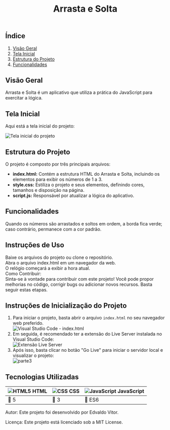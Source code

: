 <body>
  <header>
    <h1>Arrasta e Solta</h1>
  </header>
  <main>
    <h2>Índice</h2>
    <ol>
      <li><a href="#visão-geral">Visão Geral</a></li>
      <li><a href="#tela-do-dashboard">Tela Inicial</a></li>
      <li><a href="#estrutura-do-projeto">Estrutura do Projeto</a></li>
      <li><a href="#funcionalidades">Funcionalidades</a></li>
    </ol>
    <section id="visão-geral">
      <h2>Visão Geral</h2>
      <p>Arrasta e Solta é um aplicativo que utiliza a prática do JavaScript para exercitar a lógica.</p>
    </section>
   <section id="tela-do-dashboard">
  <h2>Tela Inicial</h2>
  <p>Aqui está a tela inicial do projeto:</p>
  <img src="https://github.com/edvaldovitor250/drag-and-drop/assets/116117189/98799ee2-abdd-48bd-a6cb-acf7b4687be7" alt="Tela inicial do projeto">
</section>
    <section id="estrutura-do-projeto">
      <h2>Estrutura do Projeto</h2>
      <p>O projeto é composto por três principais arquivos:</p>
      <ul>
        <li><strong>index.html:</strong> Contém a estrutura HTML do Arrasta e Solta, incluindo os elementos para exibir os números de 1 a 3.</li>
        <li><strong>style.css:</strong> Estiliza o projeto e seus elementos, definindo cores, tamanhos e disposição na página.</li>
        <li><strong>script.js:</strong> Responsável por atualizar a lógica do aplicativo.</li>
      </ul>
    </section>
    <section id="funcionalidades">
      <h2>Funcionalidades</h2>
      <p>Quando os números são arrastados e soltos em ordem, a borda fica verde; caso contrário, permanece com a cor padrão.</p>
    </section>
    <section id="funcionamento-dos-filtros">
      <h2>Instruções de Uso</h2>
      <p>Baixe os arquivos do projeto ou clone o repositório.<br>
      Abra o arquivo index.html em um navegador da web.<br>
      O relógio começará a exibir a hora atual.<br>
      Como Contribuir:<br>
      Sinta-se à vontade para contribuir com este projeto! Você pode propor melhorias no código, corrigir bugs ou adicionar novos recursos. Basta seguir estas etapas.</p>
    </section>
    <section id="tela---cliente">
      <h2>Instruções de Inicialização do Projeto</h2>
      <ol>
        <li>Para iniciar o projeto, basta abrir o arquivo <code>index.html</code> no seu navegador web preferido.</li>
        <img src="https://github.com/edvaldovitor250/dashbord/assets/116117189/8b9fb383-d9e5-44b8-9e54-dff95d16fb44" alt="Visual Studio Code - index.html">
        <li>Em seguida, é recomendado ter a extensão do Live Server instalada no Visual Studio Code:</li>
        <img src="https://github.com/edvaldovitor250/dashbord/assets/116117189/88c85725-2358-4f13-b6ed-1e9270f87beb" alt="Extensão Live Server">
        <li>Após isso, basta clicar no botão "Go Live" para iniciar o servidor local e visualizar o projeto:</li>
        <img src="https://github.com/edvaldovitor250/dashbord/assets/116117189/2635408a-c84c-471a-ae64-23182c556615" alt="parte3">
      </ol>
    </section>
    <section id="tecnologias-utilizadas">
      <h2>Tecnologias Utilizadas</h2>
      <table>
        <thead>
          <tr>
            <th><img src="https://skillicons.dev/icons?i=html" alt="HTML5"> HTML</th>
            <th><img src="https://skillicons.dev/icons?i=css" alt="CSS"> CSS</th>
            <th><img src="https://skillicons.dev/icons?i=js" alt="JavaScript"> JavaScript</th>
          </tr>
        </thead>
        <tbody>
          <tr>
            <td>🔖 5</td>
            <td>🔖 3</td>
            <td>🔖 ES6</td>
          </tr>
        </tbody>
      </table>
    </section>
    <footer>
      <p>Autor: Este projeto foi desenvolvido por Edvaldo Vitor.</p>
      <p>Licença: Este projeto está licenciado sob a MIT License.</p>
    </footer>
  </main>
</body>
